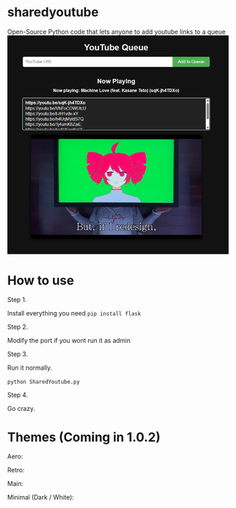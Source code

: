 # sharedyoutube
Open-Source Python code that lets anyone to add youtube links to a queue
![screenshot](ReadmePhotos/Screenshot%202025-06-19%20234335.png)

# How to use
Step 1.

Install everything you need
```pip install flask```

Step 2.

Modify the port if you wont run it as admin

Step 3.

Run it normally.

```python SharedYoutube.py```

Step 4.

Go crazy.

# Themes (Coming in 1.0.2)

Aero:


Retro:


Main:


Minimal (Dark / White):

